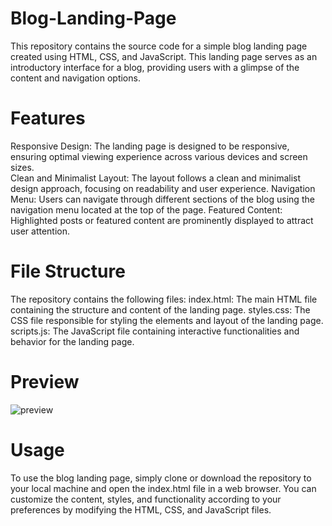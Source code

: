 # Blog-Landing-Page
This repository contains the source code for a simple blog landing page created using HTML, CSS, and JavaScript. This landing page serves as an introductory interface for a blog, providing users with a glimpse of the content and navigation options.

# Features
Responsive Design: The landing page is designed to be responsive, ensuring optimal viewing experience across various devices and screen sizes.    
Clean and Minimalist Layout: The layout follows a clean and minimalist design approach, focusing on readability and user experience.
Navigation Menu: Users can navigate through different sections of the blog using the navigation menu located at the top of the page.
Featured Content: Highlighted posts or featured content are prominently displayed to attract user attention.

# File Structure
The repository contains the following files:
index.html: The main HTML file containing the structure and content of the landing page.
styles.css: The CSS file responsible for styling the elements and layout of the landing page.
scripts.js: The JavaScript file containing interactive functionalities and behavior for the landing page.

# Preview
![preview]()
# Usage
To use the blog landing page, simply clone or download the repository to your local machine and open the index.html file in a web browser. You can customize the content, styles, and functionality according to your preferences by modifying the HTML, CSS, and JavaScript files.
